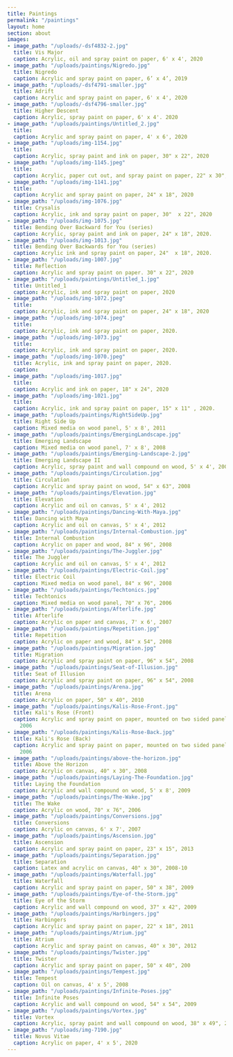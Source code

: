 ```yaml
---
title: Paintings
permalink: "/paintings"
layout: home
section: about
images:
- image_path: "/uploads/-dsf4832-2.jpg"
  title: Vis Major
  caption: Acrylic, oil and spray paint on paper, 6' x 4', 2020
- image_path: "/uploads/paintings/Nigredo.jpg"
  title: Nigredo
  caption: Acrylic and spray paint on paper, 6’ x 4’, 2019
- image_path: "/uploads/-dsf4791-smaller.jpg"
  title: Adrift
  caption: Acrylic and spray paint on paper, 6' x 4', 2020
- image_path: "/uploads/-dsf4796-smaller.jpg"
  title: Higher Descent
  caption: Acrylic, spray paint on paper, 6' x 4'. 2020
- image_path: "/uploads/paintings/Untitled_2.jpg"
  title: 
  caption: Acrylic and spray paint on paper, 4' x 6', 2020
- image_path: "/uploads/img-1154.jpg"
  title: 
  caption: Acrylic, spray paint and ink on paper, 30" x 22", 2020
- image_path: "/uploads/img-1145.jpeg"
  title: 
  caption: Acrylic, paper cut out, and spray paint on paper, 22" x 30", 2020
- image_path: "/uploads/img-1141.jpg"
  title: 
  caption: Acrylic and spray paint on paper, 24" x 18", 2020
- image_path: "/uploads/img-1076.jpg"
  title: Crysalis
  caption: Acrylic, ink and spray paint on paper, 30"  x 22", 2020
- image_path: "/uploads/img-1075.jpg"
  title: Bending Over Backward for You (series)
  caption: Acrylic, spray paint and ink on paper, 24" x 18", 2020.
- image_path: "/uploads/img-1013.jpg"
  title: Bending Over Backwards for You (series)
  caption: Acrylic ink and spray paint on paper, 24"  x 18", 2020.
- image_path: "/uploads/img-1007.jpg"
  title: Reflection
  caption: Acrylic and spray paint on paper. 30" x 22", 2020
- image_path: "/uploads/paintings/Untitled_1.jpg"
  title: Untitled_1
  caption: Acrylic, ink and spray paint on paper, 2020
- image_path: "/uploads/img-1072.jpeg"
  title: 
  caption: Acrylic, ink and spray paint on paper, 24" x 18", 2020
- image_path: "/uploads/img-1074.jpeg"
  title: 
  caption: Acrylic, ink and spray paint on paper, 2020.
- image_path: "/uploads/img-1073.jpg"
  title: 
  caption: Acrylic, ink and spray paint on paper, 2020.
- image_path: "/uploads/img-1070.jpeg"
  title: Acrylic, ink and spray paint on paper, 2020.
  caption: 
- image_path: "/uploads/img-1017.jpg"
  title: 
  caption: Acrylic and ink on paper, 18" x 24", 2020
- image_path: "/uploads/img-1021.jpg"
  title: 
  caption: Acrylic, ink and spray paint on paper, 15" x 11" , 2020.
- image_path: "/uploads/paintings/RightSideUp.jpg"
  title: Right Side Up
  caption: Mixed media on wood panel, 5' x 8', 2011
- image_path: "/uploads/paintings/EmergingLandscape.jpg"
  title: Emerging Landscape
  caption: Mixed media on wood panel, 7' x 8', 2008
- image_path: "/uploads/paintings/Emerging-Landscape-2.jpg"
  title: Emerging Landscape II
  caption: Acrylic, spray paint and wall compound on wood, 5' x 4', 2008
- image_path: "/uploads/paintings/Circulation.jpg"
  title: Circulation
  caption: Acrylic and spray paint on wood, 54" x 63", 2008
- image_path: "/uploads/paintings/Elevation.jpg"
  title: Elevation
  caption: Acrylic and oil on canvas, 5' x 4', 2012
- image_path: "/uploads/paintings/Dancing-With-Maya.jpg"
  title: Dancing with Maya
  caption: Acrylic and oil on canvas, 5' x 4', 2012
- image_path: "/uploads/paintings/Internal-Combustion.jpg"
  title: Internal Combustion
  caption: Acrylic on paper and wood, 84" x 96", 2008
- image_path: "/uploads/paintings/The-Juggler.jpg"
  title: The Juggler
  caption: Acrylic and oil on canvas, 5' x 4', 2012
- image_path: "/uploads/paintings/Electric-Coil.jpg"
  title: Electric Coil
  caption: Mixed media on wood panel, 84" x 96", 2008
- image_path: "/uploads/paintings/Techtonics.jpg"
  title: Techtonics
  caption: Mixed media on wood panel, 70" x 76", 2006
- image_path: "/uploads/paintings/Afterlife.jpg"
  title: Afterlife
  caption: Acrylic on paper and canvas, 7' x 6', 2007
- image_path: "/uploads/paintings/Repetition.jpg"
  title: Repetition
  caption: Acrylic on paper and wood, 84" x 54", 2008
- image_path: "/uploads/paintings/Migration.jpg"
  title: Migration
  caption: Acrylic and spray paint on paper, 96" x 54", 2008
- image_path: "/uploads/paintings/Seat-of-Illusion.jpg"
  title: Seat of Illusion
  caption: Acrylic and spray paint on paper, 96" x 54", 2008
- image_path: "/uploads/paintings/Arena.jpg"
  title: Arena
  caption: Acrylic on paper, 50" x 40", 2010
- image_path: "/uploads/paintings/Kalis-Rose-Front.jpg"
  title: Kali's Rose (Front)
  caption: Acrylic and spray paint on paper, mounted on two sided panel, 45" x 50",
    2006
- image_path: "/uploads/paintings/Kalis-Rose-Back.jpg"
  title: Kali's Rose (Back)
  caption: Acrylic and spray paint on paper, mounted on two sided panel, 45" x 50",
    2006
- image_path: "/uploads/paintings/above-the-horizon.jpg"
  title: Above the Horizon
  caption: Acrylic on canvas, 40" x 30", 2008
- image_path: "/uploads/paintings/Laying-The-Foundation.jpg"
  title: Laying the Foundation
  caption: Acrylic and wall compound on wood, 5' x 8', 2009
- image_path: "/uploads/paintings/The-Wake.jpg"
  title: The Wake
  caption: Acrylic on wood, 70" x 76", 2006
- image_path: "/uploads/paintings/Conversions.jpg"
  title: Conversions
  caption: Acrylic on canvas, 6' x 7', 2007
- image_path: "/uploads/paintings/Ascension.jpg"
  title: Ascension
  caption: Acrylic and spray paint on paper, 23" x 15", 2013
- image_path: "/uploads/paintings/Separation.jpg"
  title: Separation
  caption: Latex and acrylic on canvas, 40" x 30", 2008-10
- image_path: "/uploads/paintings/Waterfall.jpg"
  title: Waterfall
  caption: Acrylic and spray paint on paper, 50" x 38", 2009
- image_path: "/uploads/paintings/Eye-of-the-Storm.jpg"
  title: Eye of the Storm
  caption: Acrylic and wall compound on wood, 37" x 42", 2009
- image_path: "/uploads/paintings/Harbingers.jpg"
  title: Harbingers
  caption: Acrylic and spray paint on paper, 22" x 18", 2011
- image_path: "/uploads/paintings/Atrium.jpg"
  title: Atrium
  caption: Acrylic and spray paint on canvas, 40" x 30", 2012
- image_path: "/uploads/paintings/Twister.jpg"
  title: Twister
  caption: Acrylic and spray paint on paper, 50" x 40", 200
- image_path: "/uploads/paintings/Tempest.jpg"
  title: Tempest
  caption: Oil on canvas, 4' x 5', 2008
- image_path: "/uploads/paintings/Infinite-Poses.jpg"
  title: Infinite Poses
  caption: Acrylic and wall compound on wood, 54" x 54", 2009
- image_path: "/uploads/paintings/Vortex.jpg"
  title: Vortex
  caption: Acrylic, spray paint and wall compound on wood, 38" x 49", 2010
- image_path: "/uploads/img-7190.jpg"
  title: Novus Vitae
  caption: Acrylic on paper, 4' x 5', 2020
---
```


